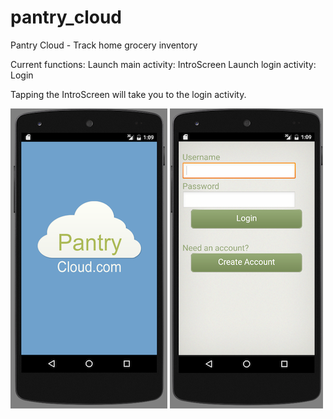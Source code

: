 # pantry_cloud
Pantry Cloud - Track home grocery inventory

Current functions: 
Launch main activity: IntroScreen
Launch login activity: Login

Tapping the IntroScreen will take you to the login activity.

![](/git-assets/intro_activity.png)
![](/git-assets/login_activity.png)
